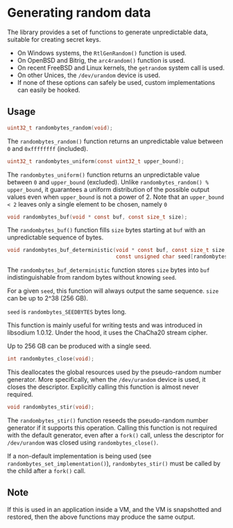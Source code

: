 # Generating random data

The library provides a set of functions to generate unpredictable data, suitable for creating secret keys.

  - On Windows systems, the `RtlGenRandom()` function is used.
  - On OpenBSD and Bitrig, the `arc4random()` function is used.
  - On recent FreeBSD and Linux kernels, the `getrandom` system call is used.
  - On other Unices, the `/dev/urandom` device is used.
  - If none of these options can safely be used, custom implementations can easily be hooked.

## Usage

``` c
uint32_t randombytes_random(void);
```

The `randombytes_random()` function returns an unpredictable value between `0` and `0xffffffff` (included).

``` c
uint32_t randombytes_uniform(const uint32_t upper_bound);
```

The `randombytes_uniform()` function returns an unpredictable value between `0` and `upper_bound` (excluded). Unlike `randombytes_random() % upper_bound`, it guarantees a uniform distribution of the possible output values even when `upper_bound` is not a power of 2. Note that an `upper_bound < 2` leaves only a single element to be chosen, namely `0`

``` c
void randombytes_buf(void * const buf, const size_t size);
```

The `randombytes_buf()` function fills `size` bytes starting at `buf` with an unpredictable sequence of bytes.

``` c
void randombytes_buf_deterministic(void * const buf, const size_t size,
                                   const unsigned char seed[randombytes_SEEDBYTES]);
```

The `randombytes_buf_deterministic` function stores `size` bytes into `buf` indistinguishable from random bytes without knowing `seed`.

For a given `seed`, this function will always output the same sequence. `size` can be up to 2^38 (256 GB).

`seed` is `randombytes_SEEDBYTES` bytes long.

This function is mainly useful for writing tests and was introduced in libsodium 1.0.12. Under the hood, it uses the ChaCha20 stream cipher.

Up to 256 GB can be produced with a single seed.

``` c
int randombytes_close(void);
```

This deallocates the global resources used by the pseudo-random number generator. More specifically, when the `/dev/urandom` device is used, it closes the descriptor. Explicitly calling this function is almost never required.

``` c
void randombytes_stir(void);
```

The `randombytes_stir()` function reseeds the pseudo-random number generator if it supports this operation. Calling this function is not required with the default generator, even after a `fork()` call, unless the descriptor for `/dev/urandom` was closed using `randombytes_close()`.

If a non-default implementation is being used (see `randombytes_set_implementation()`), `randombytes_stir()` must be called by the child after a `fork()` call.

## Note

If this is used in an application inside a VM, and the VM is snapshotted and restored, then the above functions may produce the same output.
